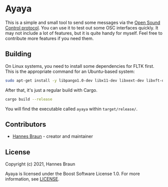 # Ayaya

This is a simple and small tool to send some messages via the [Open Sound Control protocol](http://opensoundcontrol.org). You can use it to test out some OSC interfaces quickly.
It may not include a lot of features, but it is quite handy for myself. Feel free to contribute more features if you need them.

## Building

On Linux systems, you need to install some dependencies for FLTK first. This is the appropriate command for an Ubuntu-based system:
```bash
sudo apt-get install -y libpango1.0-dev libx11-dev libxext-dev libxft-dev libxinerama-dev libxcursor-dev libxrender-dev libxfixes-dev libpng-dev
```

After that, it's just a regular build with Cargo.
```bash
cargo build --release
```

You will find the executable called `ayaya` within `target/release/`.

## Contributors

- [Hannes Braun](https://github.com/hannesbraun) - creator and maintainer

## License

Copyright (c) 2021, Hannes Braun

Ayaya is licensed under the Boost Software License 1.0. For more information, see [LICENSE](LICENSE).
